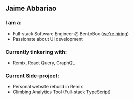 ## Jaime Abbariao

### I am a:

* Full-stack Software Engineer @ BentoBox ([we're hiring](https://getbento.com/careers/))
* Passionate about UI development

### Currently tinkering with:

* Remix, React Query, GraphQL

### Current Side-project:

* Personal website rebuild in Remix
* Climbing Analytics Tool (Full-stack TypeScript)
